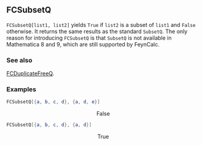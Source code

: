 ## FCSubsetQ

`FCSubsetQ[list1, list2]`  yields `True` if `list2` is a subset of `list1` and `False` otherwise. It returns the same results as the standard `SubsetQ`. The only reason for introducing `FCSubsetQ` is that `SubsetQ` is not available in Mathematica 8 and 9, which are still supported by FeynCalc.

### See also

[FCDuplicateFreeQ](FCDuplicateFreeQ).

### Examples

```mathematica
FCSubsetQ[{a, b, c, d}, {a, d, e}]
```

$$\text{False}$$

```mathematica
FCSubsetQ[{a, b, c, d}, {a, d}]
```

$$\text{True}$$